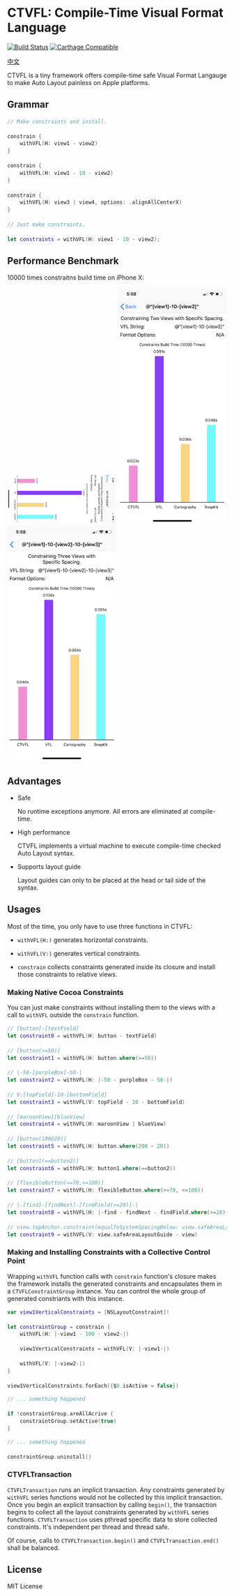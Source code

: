 # CTVFL: Compile-Time Visual Format Language

[![Build Status](https://travis-ci.com/WeZZard/CTVFL.svg?branch=master)](https://travis-ci.com/WeZZard/CTVFL)
[![Carthage Compatible](https://img.shields.io/badge/Carthage-compatible-4BC51D.svg?style=flat)](https://github.com/Carthage/Carthage)

[中文](./使用說明.md)

CTVFL is a tiny framework offers compile-time safe Visual Format Langauge to
make Auto Layout painless on Apple platforms.

## Grammar

```swift
// Make constraints and install.

constrain {
    withVFL(H: view1 - view2)
}

constrain {
    withVFL(H: view1 - 10 - view2)
}

constrain {
    withVFL(H: view3 | view4, options: .alignAllCenterX)
}

// Just make constraints.

let constraints = withVFL(H: view1 - 10 - view2);
```

## Performance Benchmark

10000 times constraitns build time on iPhone X:

<div>
    <img src="https://github.com/WeZZard/CTVFL/raw/master/.README.d/benchmark-1-view.png" alt="1 View Constraining" width="250px"/>
    <img src="https://github.com/WeZZard/CTVFL/raw/master/.README.d/benchmark-2-views.png" alt="2 Views Constraining" width="250px"/>
    <img src="https://github.com/WeZZard/CTVFL/raw/master/.README.d/benchmark-3-views.png" alt="3 Views Constraining" width="250px"/>
</div>

## Advantages

- Safe
  
  No runtime exceptions anymore. All errors are eliminated at compile-time.

- High performance
  
  CTVFL implements a virtual machine to execute compile-time checked Auto
  Layout syntax.

- Supports layout guide
  
  Layout guides can only to be placed at the head or tail side of the syntax.

## Usages

Most of the time, you only have to use three functions in CTVFL:

- `withVFL(H:)` generates horizontal constraints.

- `withVFL(V:)` generates vertical constraints.

- `constrain` collects constraints generated inside its closure and
  install those constraints to relative views.

### Making Native Cocoa Constraints

You can just make constraints without installing them to the views with
a call to `withVFL` outside the `constrain` function.

```swift
// [button]-[textField]
let constraint0 = withVFL(H: button - textField)

// [button(>=50)]
let constraint1 = withVFL(H: button.where(>=50))

// |-50-[purpleBox]-50-|
let constraint2 = withVFL(H: |-50 - purpleBox - 50-|)

// V:[topField]-10-[bottomField]
let constraint3 = withVFL(V: topField - 10 - bottomField)

// [maroonView][blueView]
let constraint4 = withVFL(H: maroonView | blueView)

// [button(100@20)]
let constraint5 = withVFL(H: button.where(200 ~ 20))

// [button1(==button2)]
let constraint6 = withVFL(H: button1.where(==button2))

// [flexibleButton(>=70,<=100)]
let constraint7 = withVFL(H: flexibleButton.where(>=70, <=100))

// |-[find]-[findNext]-[findField(>=20)]-|
let constraint8 = withVFL(H: |-find - findNext - findField.where(>=20)-|)

// view.topAnchor.constraint(equalToSystemSpacingBelow: view.safeAreaLayoutGuide.topAnchor)
let constraint9 = withVFL(V: view.safeAreaLayoutGuide - view)
```

### Making and Installing Constraints with a Collective Control Point

Wrapping `withVFL` function calls with `constrain` function's closure makes
the framework installs the generated constraints and encapsulates them in
a `CTVFLConstraintGroup` instance. You can control the whole group of
generated constriants with this instance.

```swift
var view1VerticalConstraints = [NSLayoutConstraint]!

let constraintGroup = constrain {
    withVFL(H: |-view1 - 100 - view2-|)

    view1VerticalConstraints = withVFL(V: |-view1-|)

    withVFL(V: |-view2-|)
}

view1VerticalConstraints.forEach({$0.isActive = false})
```

```swift
// ... something happened

if !constraintGroup.areAllAcrive {
    constraintGroup.setActive(true)
}
```

```swift
// ... something happened

constraintGroup.uninstall()
```

### CTVFLTransaction

`CTVFLTransaction` runs an implicit transaction. Any constraints generated
by `withVFL` series functions would not be collected by this implicit
transaction. Once you begin an explicit transaction by calling `begin()`,
the transaction begins to collect all the layout constraints generated by
`withVFL` series functions. `CTVFLTransaction` uses pthread specific data
to store collected constraints. It's independent per thread and thread
safe.

Of course, calls to `CTVFLTransaction.begin()` and
`CTVFLTransaction.end()` shall be balanced.

## License

MIT License
